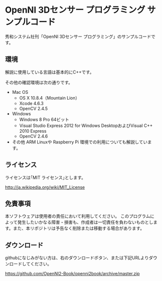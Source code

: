 # OpenNI 3Dセンサー プログラミング サンプルコード


秀和システム社刊「OpenNI 3Dセンサー プログラミング」のサンプルコードです。

## 環境

解説に使用している言語は基本的にC++です。

その他の確認環境は次の通りです。

 - Mac OS
   - OS X 10.8.4（Mountain Lion）
   - Xcode 4.6.3
   - OpenCV 2.4.5
 - Windows 
   - Windows 8 Pro 64ビット
   - Visual Studio Express 2012 for Windows DesktopおよびVisual C++ 2010 Express
   - OpenCV 2.4.6
 - その他 ARM Linuxや Raspberry Pi 環境での利用についても解説しています。

## ライセンス

ライセンスは｢MIT ライセンス｣とします。

http://ja.wikipedia.org/wiki/MIT_License

## 免責事項

本ソフトウェアは使用者の責任において利用してください。 このプログラムによって発生したいかなる障害・損害も、作成者は一切責任を負わないものとします。また、本リポジトリは予告なく削除または移動する場合があります。

## ダウンロード

githubになじみがない方は、右のダウンロードボタン、または下記URLよりダウンロードしてください。

https://github.com/OpenNI2-Book/openni2book/archive/master.zip
